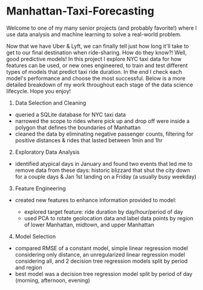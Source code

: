 # Manhattan-Taxi-Forecasting

Welcome to one of my many senior projects (and probably favorite!) where I use data analysis and machine learning to solve a real-world problem. 

Now that we have Uber & Lyft, we can finally tell just how long it'll take to get to our final destination when ride-sharing. How do they know?! Well, good  predictive models! In this project I explore NYC taxi data for how features can be used, or new ones engineered, to train and test different types of models that predict taxi ride duration. In the end I check each model's performance and choose the most successful. Below is a more detailed breakdown of my work throughout each stage of the data science lifecycle. Hope you enjoy!

1. Data Selection and Cleaning

  - queried a SQLite database for NYC taxi data
  - narrowed the scope to rides where pick up and drop off were inside a polygon that defines the boundaries of Manhattan
  - cleaned the data by eliminating negative passenger counts, filtering for positive distances & rides that lasted between 1min and 1hr 
  
2. Exploratory Data Analysis

  - identified atypical days in January and found two events that led me to remove data from these days: historic blizzard that shut the city down for a couple days & Jan 1st landing on a Friday (a usually busy weekday)
  
3. Feature Engineering

  - created new features to enhance information provided to model:
   
     - explored target feature: ride duration by day/hour/period of day 
     - used PCA to rotate geolocation data and label data points by region of lower Manhattan, midtown, and upper Manhattan 

4. Model Selection

  - compared RMSE of a constant model, simple linear regression model considering only distance, an unregularized linear regression model considering all, and 2 decision tree regression models split by period and region
  - best model was a decision tree regression model split by period of day (morning, afternoon, evening)
 
